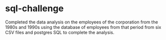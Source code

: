# sql-challenge
Completed the data analysis on the employees of the corporation from the 1980s and 1990s using the database of employees from that period from six CSV files and postgres SQL to complete the analysis. 
